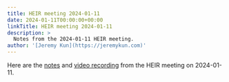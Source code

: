 ```yaml
---
title: HEIR meeting 2024-01-11
date: 2024-01-11T00:00:00+00:00
linkTitle: HEIR meeting 2024-01-11
description: >
  Notes from the 2024-01-11 HEIR meeting.
author: '[Jeremy Kun](https://jeremykun.com)'
---
```


Here are the
[notes](https://docs.google.com/document/d/133yuywcbI1AWnbsJezq8QlCpgXfX5HMk7YjXQBSTwoE/edit?usp=sharing)
and
[video recording](https://drive.google.com/file/d/1gLwcshtNda6M6YMWSsyGrNDvlQ8QiL0O/view?usp=sharing)
from the HEIR meeting on 2024-01-11.

<!-- mdformat global-off -->
